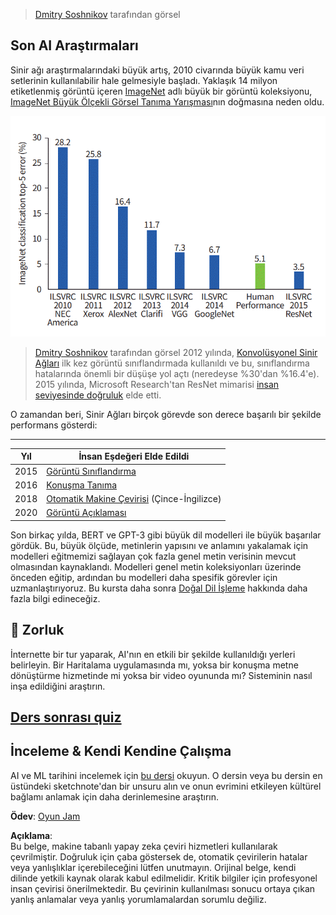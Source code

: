 > [Dmitry Soshnikov](http://soshnikov.com) tarafından görsel

## Son AI Araştırmaları

Sinir ağı araştırmalarındaki büyük artış, 2010 civarında büyük kamu veri setlerinin kullanılabilir hale gelmesiyle başladı. Yaklaşık 14 milyon etiketlenmiş görüntü içeren [ImageNet](https://en.wikipedia.org/wiki/ImageNet) adlı büyük bir görüntü koleksiyonu, [ImageNet Büyük Ölçekli Görsel Tanıma Yarışması](https://image-net.org/challenges/LSVRC/)nın doğmasına neden oldu.

![ILSVRC Doğruluğu](../../../../lessons/1-Intro/images/ilsvrc.gif)

> [Dmitry Soshnikov](http://soshnikov.com) tarafından görsel
2012 yılında, [Konvolüsyonel Sinir Ağları](../4-ComputerVision/07-ConvNets/README.md) ilk kez görüntü sınıflandırmada kullanıldı ve bu, sınıflandırma hatalarında önemli bir düşüşe yol açtı (neredeyse %30'dan %16.4'e). 2015 yılında, Microsoft Research'tan ResNet mimarisi [insan seviyesinde doğruluk](https://doi.org/10.1109/ICCV.2015.123) elde etti.

O zamandan beri, Sinir Ağları birçok görevde son derece başarılı bir şekilde performans gösterdi:

---

Yıl | İnsan Eşdeğeri Elde Edildi
-----|--------
2015 | [Görüntü Sınıflandırma](https://doi.org/10.1109/ICCV.2015.123)
2016 | [Konuşma Tanıma](https://arxiv.org/abs/1610.05256)
2018 | [Otomatik Makine Çevirisi](https://arxiv.org/abs/1803.05567) (Çince-İngilizce)
2020 | [Görüntü Açıklaması](https://arxiv.org/abs/2009.13682)

Son birkaç yılda, BERT ve GPT-3 gibi büyük dil modelleri ile büyük başarılar gördük. Bu, büyük ölçüde, metinlerin yapısını ve anlamını yakalamak için modelleri eğitmemizi sağlayan çok fazla genel metin verisinin mevcut olmasından kaynaklandı. Modelleri genel metin koleksiyonları üzerinde önceden eğitip, ardından bu modelleri daha spesifik görevler için uzmanlaştırıyoruz. Bu kursta daha sonra [Doğal Dil İşleme](../5-NLP/README.md) hakkında daha fazla bilgi edineceğiz.

## 🚀 Zorluk

İnternette bir tur yaparak, AI'nın en etkili bir şekilde kullanıldığı yerleri belirleyin. Bir Haritalama uygulamasında mı, yoksa bir konuşma metne dönüştürme hizmetinde mi yoksa bir video oyununda mı? Sisteminin nasıl inşa edildiğini araştırın.

## [Ders sonrası quiz](https://red-field-0a6ddfd03.1.azurestaticapps.net/quiz/201)

## İnceleme & Kendi Kendine Çalışma

AI ve ML tarihini incelemek için [bu dersi](https://github.com/microsoft/ML-For-Beginners/tree/main/1-Introduction/2-history-of-ML) okuyun. O dersin veya bu dersin en üstündeki sketchnote'dan bir unsuru alın ve onun evrimini etkileyen kültürel bağlamı anlamak için daha derinlemesine araştırın.

**Ödev**: [Oyun Jam](assignment.md)

**Açıklama**:  
Bu belge, makine tabanlı yapay zeka çeviri hizmetleri kullanılarak çevrilmiştir. Doğruluk için çaba göstersek de, otomatik çevirilerin hatalar veya yanlışlıklar içerebileceğini lütfen unutmayın. Orijinal belge, kendi dilinde yetkili kaynak olarak kabul edilmelidir. Kritik bilgiler için profesyonel insan çevirisi önerilmektedir. Bu çevirinin kullanılması sonucu ortaya çıkan yanlış anlamalar veya yanlış yorumlamalardan sorumlu değiliz.